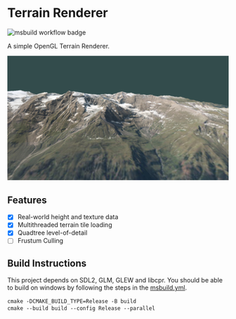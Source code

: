 # Terrain Renderer

![msbuild workflow badge](https://github.com/gue-ni/TerrainRenderer/actions/workflows/msbuild.yml/badge.svg)

A simple OpenGL Terrain Renderer.

![](assets/Image_2024-01-22_23-24-21.png)

## Features

- [x] Real-world height and texture data
- [x] Multithreaded terrain tile loading
- [X] Quadtree level-of-detail
- [ ] Frustum Culling

## Build Instructions

This project depends on SDL2, GLM, GLEW and libcpr. You should be able to build on
windows by following the steps in the [msbuild.yml](./.github/workflows/msbuild.yml).

```
cmake -DCMAKE_BUILD_TYPE=Release -B build
cmake --build build --config Release --parallel
```